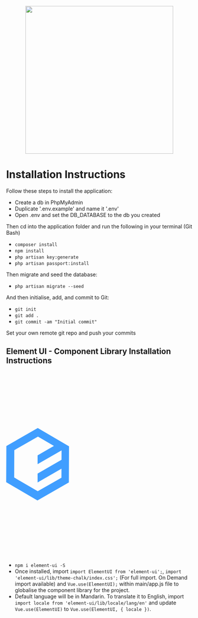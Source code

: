 <p align="center"><img src="https://miro.medium.com/max/984/1*IHI90aWzUnrcfHDuh08YTg.png" width="400"></p>

# Installation Instructions

Follow these steps to install the application:

- Create a db in PhpMyAdmin
- Duplicate '.env.example' and name it '.env'
- Open .env and set the DB_DATABASE to the db you created

Then cd into the application folder and run the following in your terminal (Git Bash)

- `composer install`
- `npm install`
- `php artisan key:generate`
- `php artisan passport:install`

Then migrate and seed the database:

- `php artisan migrate --seed`

And then initialise, add, and commit to Git:

- `git init`
- `git add .`
- `git commit -am "Initial commit"`

Set your own remote git repo and push your commits

## Element UI - Component Library Installation Instructions

<svg height="500" viewBox="0 0 205.035 236.177" width="170" xmlns="http://www.w3.org/2000/svg"><path d="M181.518 103.129l-79 45.463v28.844l79-45.463zm-7-55.514l-72 41.434v28.844l93.498-53.805h-21.498zM103.018 0L.5 58.611 0 176.7l102.018 59.477 102.517-58.61.5-118.087zm.707 28l76.968 44.875-.377 89.096-77.347 44.218L26 161.316l.377-89.095z" fill="#409eff"/></svg>

- `npm i element-ui -S`
- Once installed, import `import ElementUI from 'element-ui';`, `import 'element-ui/lib/theme-chalk/index.css';` (For full import. On Demand import available) and `Vue.use(ElementUI);` within main/app.js file to globalise the component library for the project.
- Default language will be in Mandarin. To translate it to English, import `import locale from 'element-ui/lib/locale/lang/en'` and update `Vue.use(ElementUI)` to `Vue.use(ElementUI, { locale })`.
